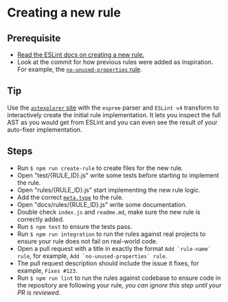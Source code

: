 # Creating a new rule

## Prerequisite

- [Read the ESLint docs on creating a new rule.](https://eslint.org/docs/developer-guide/working-with-rules)
- Look at the commit for how previous rules were added as inspiration. For example, the [`no-unused-properties` rule](https://github.com/sindresorhus/eslint-plugin-unicorn/commit/0179443f24326fb01342a0bf799f7ac66e0e2c23).


## Tip

Use the [`astexplorer` site](https://astexplorer.net) with the `espree` parser and `ESLint v4` transform to interactively create the initial rule implementation. It lets you inspect the full AST as you would get from ESLint and you can even see the result of your auto-fixer implementation.


## Steps

- Run `$ npm run create-rule` to create files for the new rule.
- Open "test/{RULE_ID}.js" write some tests before starting to implement the rule.
- Open "rules/{RULE_ID}.js" start implementing the new rule logic.
- Add the correct [`meta.type`](https://eslint.org/docs/developer-guide/working-with-rules#rule-basics) to the rule.
- Open "docs/rules/{RULE_ID}.js" write some documentation.
- Double check `index.js` and `readme.md`, make sure the new rule is correctly added.
- Run `$ npm test` to ensure the tests pass.
- Run `$ npm run integration` to run the rules against real projects to ensure your rule does not fail on real-world code.
- Open a pull request with a title in exactly the format `` Add `rule-name` rule ``, for example, `` Add `no-unused-properties` rule ``.
- The pull request description should include the issue it fixes, for example, `Fixes #123`.
- Run `$ npm run lint` to run the rules against codebase to ensure code in the repository are following your rule, _you can ignore this step until your PR is reviewed_.
